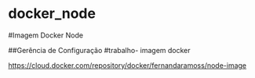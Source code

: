 # docker_node
#Imagem Docker Node

##Gerência de Configuração
#trabalho- imagem docker

https://cloud.docker.com/repository/docker/fernandaramoss/node-image
